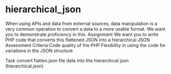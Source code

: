 # hierarchical_json
When using APIs and data from external sources, data manipulation is a very common operation to convert a data to a more usable format. We want you to demonstrate proficiency in this.  Assignment We want you to write PHP code that converts this flattened JSON into a hierarchical JSON  Assessment Criteria  Code quality of the PHP Flexibility in using the code for variations in the JSON structure


Task convert flatten.json file data into the hierarchical json (hierarchical.json)